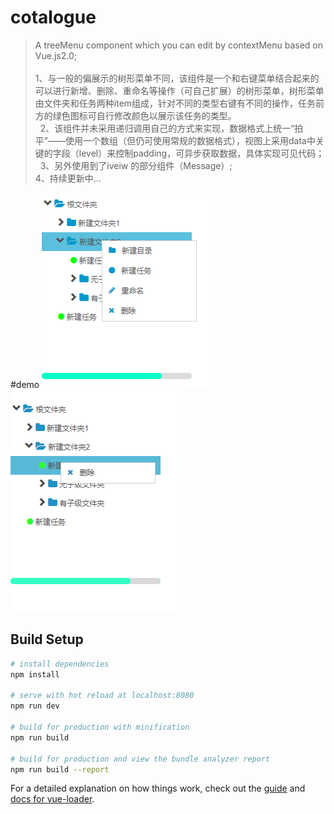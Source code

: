 # cotalogue

> A treeMenu component which you can edit by contextMenu based on Vue.js2.0; <br/>   
> 1、与一般的偏展示的树形菜单不同，该组件是一个和右键菜单结合起来的可以进行新增、删除、重命名等操作（可自己扩展）的树形菜单，树形菜单由文件夹和任务两种item组成，针对不同的类型右键有不同的操作，任务前方的绿色图标可自行修改颜色以展示该任务的类型。<br/>   
> 2、该组件并未采用递归调用自己的方式来实现，数据格式上统一“拍平”——使用一个数组（但仍可使用常规的数据格式），视图上采用data中关键的字段（level）来控制padding，可异步获取数据，具体实现可见代码；<br/>   
> 3、另外使用到了iveiw 的部分组件（Message）; <br/> 
> 4、持续更新中...

#demo
![image](https://github.com/ExcellentJR/editable-treemenu/blob/master/static/lib/img/%E9%92%88%E5%AF%B9%E6%96%87%E4%BB%B6%E5%A4%B9%E7%9A%84%E5%8F%B3%E9%94%AE.png)
![image](https://github.com/ExcellentJR/editable-treemenu/blob/master/static/lib/img/%E9%92%88%E5%AF%B9%E6%96%87%E4%BB%B6%E7%9A%84%E5%8F%B3%E9%94%AE.png)


## Build Setup

``` bash
# install dependencies
npm install

# serve with hot reload at localhost:8080
npm run dev

# build for production with minification
npm run build

# build for production and view the bundle analyzer report
npm run build --report
```

For a detailed explanation on how things work, check out the [guide](http://vuejs-templates.github.io/webpack/) and [docs for vue-loader](http://vuejs.github.io/vue-loader).
